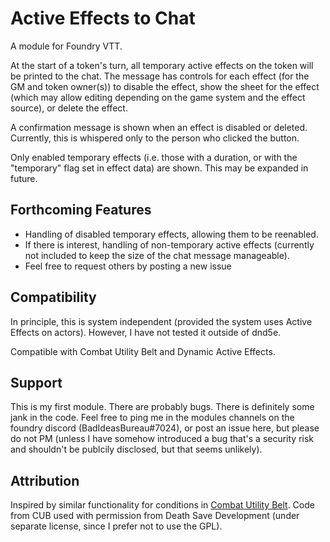 # Active Effects to Chat

A module for Foundry VTT.

At the start of a token's turn, all temporary active effects on the token will be printed to the chat.  The message has controls for each effect (for the GM and token owner(s)) to disable the effect, show the sheet for the effect (which may allow editing depending on the game system and the effect source), or delete the effect.

A confirmation message is shown when an effect is disabled or deleted.  Currently, this is whispered only to the person who clicked the button.

Only enabled temporary effects (i.e. those with a duration, or with the "temporary" flag set in effect data) are shown.  This may be expanded in future.

## Forthcoming Features

  * Handling of disabled temporary effects, allowing them to be reenabled.
  * If there is interest, handling of non-temporary active effects (currently not included to keep the size of the chat message manageable).
  * Feel free to request others by posting a new issue

## Compatibility

In principle, this is system independent (provided the system uses Active Effects on actors).  However, I have not tested it outside of dnd5e.

Compatible with Combat Utility Belt and Dynamic Active Effects.

## Support

This is my first module.  There are probably bugs.  There is definitely some jank in the code.  Feel free to ping me in the modules channels on the foundry discord (BadIdeasBureau#7024), or post an issue here, but please do not PM (unless I have somehow introduced a bug that's a security risk and shouldn't be publcily disclosed, but that seems unlikely).

## Attribution

Inspired by similar functionality for conditions in [Combat Utility Belt](https://github.com/death-save/combat-utility-belt).  Code from CUB used with permission from Death Save Development (under separate license, since I prefer not to use the GPL).
